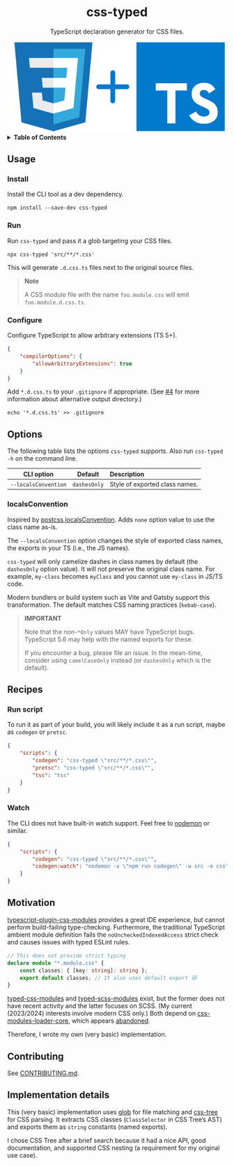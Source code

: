 <div align="center">

# css-typed

TypeScript declaration generator for CSS files.

<img alt="css-typed logo" src="./css-typed.svg" width="500">

</div>

<details>
<summary><strong>Table of Contents</strong></summary>

- [Usage](#usage)
- [Recipes](#recipes)
- [Motivation](#motivation)
- [Contributing](#contributing)
- [Implementation details](#implementation-details)

</details>

## Usage

### Install

Install the CLI tool as a dev dependency.

```shell
npm install --save-dev css-typed
```

### Run

Run `css-typed` and pass it a glob targeting your CSS files.

```shell
npx css-typed 'src/**/*.css'
```

This will generate `.d.css.ts` files next to the original source files.

> **Note**
>
> A CSS module file with the name `foo.module.css` will emit `foo.module.d.css.ts`.

### Configure

Configure TypeScript to allow arbitrary extensions (TS 5+).

```json
{
	"compilerOptions": {
		"allowArbitraryExtensions": true
	}
}
```

Add `*.d.css.ts` to your `.gitignore` if appropriate.
(See [#4] for more information about alternative output directory.)

```shell
echo '*.d.css.ts' >> .gitignore
```

[#4]: https://github.com/connorjs/css-typed/issues/4

## Options

The following table lists the options `css-typed` supports.
Also run `css-typed -h` on the command line.

|      CLI option      |   Default    | Description                    |
| :------------------: | :----------: | :----------------------------- |
| `--localsConvention` | `dashesOnly` | Style of exported class names. |

### localsConvention

Inspired by [postcss localsConvention](https://github.com/madyankin/postcss-modules#localsconvention).
Adds `none` option value to use the class name as-is.

The `--localsConvention` option changes the style of exported class names, the exports in your TS (i.e., the JS names).

`css-typed` will only camelize dashes in class names by default (the `dashesOnly` option value).
It will not preserve the original class name.
For example, `my-class` becomes `myClass` and you cannot use `my-class` in JS/TS code.

Modern bundlers or build system such as Vite and Gatsby support this transformation.
The default matches CSS naming practices (`kebab-case`).

> **IMPORTANT**
>
> Note that the non-`*Only` values MAY have TypeScript bugs.
> TypeScript 5.6 may help with the named exports for these.
>
> If you encounter a bug, please file an issue.
> In the mean-time, consider using `camelCaseOnly` instead (or `dashesOnly` which is the default).

## Recipes

### Run script

To run it as part of your build, you will likely include it as a run script, maybe as `codegen` or `pretsc`.

```json
{
	"scripts": {
		"codegen": "css-typed \"src/**/*.css\"",
		"pretsc": "css-typed \"src/**/*.css\"",
		"tsc": "tsc"
	}
}
```

### Watch

The CLI does not have built-in watch support.
Feel free to [nodemon] or similar.

```json
{
	"scripts": {
		"codegen": "css-typed \"src/**/*.css\"",
		"codegen:watch": "nodemon -x \"npm run codegen\" -w src -e css"
	}
}
```

[nodemon]: https://www.npmjs.com/package/nodemon

## Motivation

[typescript-plugin-css-modules] provides a great IDE experience, but cannot perform build-failing type-checking.
Furthermore, the traditional TypeScript ambient module definition fails the `noUncheckedIndexedAccess` strict check and causes issues with typed ESLint rules.

```ts
// This does not provide strict typing
declare module "*.module.css" {
	const classes: { [key: string]: string };
	export default classes; // It also uses default export 😿
}
```

[typed-css-modules] and [typed-scss-modules] exist, but the former does not have recent activity and the latter focuses on SCSS.
(My current (2023/2024) interests involve modern CSS only.)
Both depend on [css-modules-loader-core], which appears [abandoned][174].

Therefore, I wrote my own (very basic) implementation.

[typescript-plugin-css-modules]: https://www.npmjs.com/package/typescript-plugin-css-modules
[typed-css-modules]: https://www.npmjs.com/package/typed-css-modules
[typed-scss-modules]: https://www.npmjs.com/package/typed-scss-modules
[css-modules-loader-core]: https://www.npmjs.com/package/css-modules-loader-core
[174]: https://github.com/css-modules/css-modules-loader-core/issues/174

## Contributing

See [CONTRIBUTING.md](./CONTRIBUTING.md).

## Implementation details

This (very basic) implementation uses [glob] for file matching and [css-tree] for CSS parsing.
It extracts CSS classes (`ClassSelector` in CSS Tree’s AST) and exports them as `string` constants (named exports).

I chose CSS Tree after a brief search because it had a nice API, good documentation, and supported CSS nesting (a requirement for my original use case).

[glob]: https://www.npmjs.com/package/glob
[css-tree]: https://www.npmjs.com/package/css-tree
